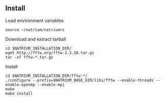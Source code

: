 ## Install

Load environment variables
```
source ~/natrium/natriumrc

```

Download and extract tarball
```
cd $NATRIUM_INSTALLATION_DIR/
wget http://fftw.org/fftw-3.3.10.tar.gz
tar -xf fftw-*.tar.gz

```

Install
```
cd $NATRIUM_INSTALLATION_DIR/fftw-*/
./configure --prefix=$NATRIUM_BASE_DIR/libs/fftw --enable-threads --enable-openmp --enable-mpi
make
make install

```
